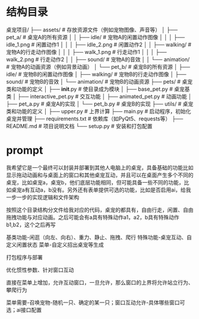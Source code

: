 # 结构目录

桌宠项目/
├── assets/                    # 存放资源文件（例如宠物图像、声音等）
│   ├── pet_a/                 # 桌宠A的所有资源
│   │   ├── idle/              # 宠物A的闲置动作图像
│   │   │   ├── idle_1.png    # 闲置动作1
│   │   │   ├── idle_2.png    # 闲置动作2
│   │   ├── walking/           # 宠物A的行走动作图像
│   │   │   ├── walk_1.png    # 行走动作1
│   │   │   ├── walk_2.png    # 行走动作2
│   │   ├── sound/             # 宠物A的音效
│   │   └── animation/         # 宠物A的动画资源（例如背景动画）
│   └── pet_b/                 # 桌宠B的所有资源
│       ├── idle/              # 宠物B的闲置动作图像
│       ├── walking/           # 宠物B的行走动作图像
│       ├── sound/             # 宠物B的音效
│       └── animation/         # 宠物B的动画资源
├── pets/                      # 桌宠类和功能的定义
│   ├── __init__.py            # 使目录成为模块
│   ├── base_pet.py            # 桌宠基类
│   ├── interactive_pet.py     # 交互功能
│   ├── animated_pet.py        # 动画功能
│   ├── pet_a.py               # 桌宠A的实现
│   └── pet_b.py               # 桌宠B的实现
├── utils/                     # 桌宠类和功能的定义
│   ├── upper.py               # 上界计算
├── main.py                    # 启动程序，初始化桌宠并管理
├── requirements.txt           # 依赖库（如PyQt5、requests等）
├── README.md                  # 项目说明文档
└── setup.py                   # 安装和打包配置


# prompt

我希望它是一个最终可以封装并部署到其他人电脑上的桌宠，具备基础的功能比如显示拖动动画和与桌面上的窗口和其他桌宠互动，并且可以在桌面产生多个不同的桌宠，比如桌宠a，桌宠b，他们底层功能相同，但可能具备一些不同的功能，比如桌宠a有互动a，b没有。另外还有表单提供可选的功能，比如是否启用ai，给我一步一步的实现逻辑和文件架构

按照这个目录结构分文件给我对应的代码，桌宠的都具有，自由行走，闲置、自由拖拽功能与对应动画。之后可能会有a具有特殊动作a1，a2，b具有特殊动作b1,b2，这个之后再写


基类功能-闲逛（向左、向右）、重力、静止、拖拽、爬行
特殊功能-桌宠互动、自定义闲置状态
菜单-自定义招出桌宠等生成

打包程序与部署

优化惯性参数、针对窗口互动


直接在菜单上增加，允许互动窗口，一旦允许，那么窗口的上界将允许站立行为、攀爬行为

菜单需要-召唤宠物-随机一只、确定的某一只；窗口互动允许-具体哪些窗口可选；ai接口配置